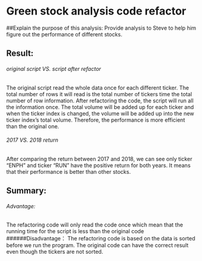 # Green stock analysis code refactor
##Explain the purpose of this analysis:
Provide analysis to Steve to help him figure out the performance of different stocks.

## Result:
###### original script VS. script after refactor
The original script read the whole data once for each different ticker. The total number of rows it will read is the total number of tickers time the total number of row information. After refactoring the code, the script will run all the information once. The total volume will be added up for each ticker and when the ticker index is changed, the volume will be added up into the new ticker index’s total volume. Therefore, the performance is more efficient than the original one.
###### 2017 VS. 2018 return
After comparing the return between 2017 and 2018, we can see only ticker “ENPH” and ticker “RUN” have the positive return for both years. It means that their performance is better than other stocks.
## Summary:
###### Advantage: 
The refactoring code will only read the code once which mean that the running time for the script is less than the original code
######Disadvantage：
The refactoring code is based on the data is sorted before we run the program. The original code can have the correct result even though the tickers are not sorted.




